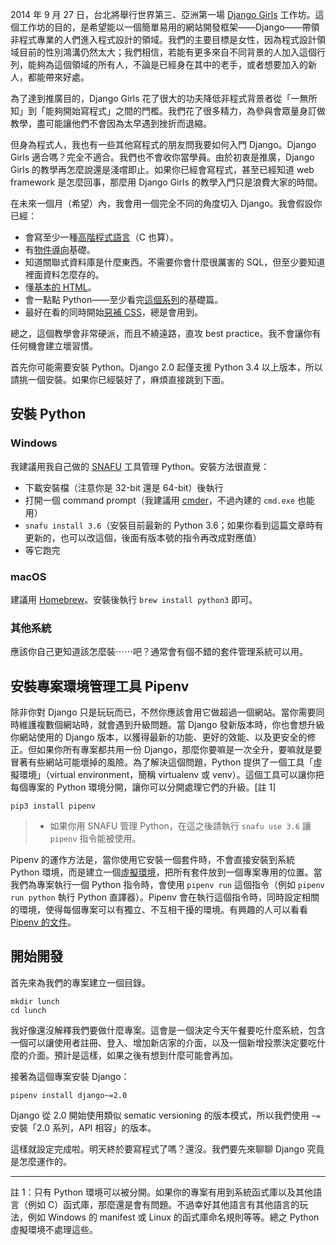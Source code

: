 2014 年 9 月 27 日，台北將舉行世界第三、亞洲第一場 [Django Girls](http://djangogirls.org/taipei) 工作坊。這個工作坊的目的，是希望能以一個簡單易用的網站開發框架——Django——帶領非程式專業的人們進入程式設計的領域。我們的主要目標是女性，因為程式設計領域目前的性別鴻溝仍然太大；我們相信，若能有更多來自不同背景的人加入這個行列，能夠為這個領域的所有人，不論是已經身在其中的老手，或者想要加入的新人，都能帶來好處。

為了達到推廣目的，Django Girls 花了很大的功夫降低非程式背景者從「一無所知」到「能夠開始寫程式」之間的門檻。我們花了很多精力，為參與會眾量身訂做教學，盡可能讓他們不會因為太早遇到挫折而退縮。

但身為程式人，我也有一些其他寫程式的朋友問我要如何入門 Django。Django Girls 適合嗎？完全不適合。我們也不會收你當學員。由於初衷是推廣，Django Girls 的教學再怎麼說還是淺嚐即止。如果你已經會寫程式，甚至已經知道 web framework 是怎麼回事，那麼用 Django Girls 的教學入門只是浪費大家的時間。

在未來一個月（希望）內，我會用一個完全不同的角度切入 Django。我會假設你已經：

* 會寫至少一種[高階程式語言](http://en.wikipedia.org/wiki/High-level_programming_language)（C 也算）。
* 有[物件導向](http://zh.wikipedia.org/zh-hant/面向对象程序设计)基礎。
* 知道關聯式資料庫是什麼東西。不需要你會什麼很厲害的 SQL，但至少要知道裡面資料怎麼存的。
* 懂[基本的 HTML](http://pydoing.blogspot.tw/2012/01/html-5-syntax.html)。
* 會一點點 Python——至少看完[這個系列](http://pydoing.blogspot.tw/2012/10/python-tutorial.html)的基礎篇。
* 最好在看的同時開始[惡補 CSS](http://zh-tw.learnlayout.com)，總是會用到。

總之，這個教學會非常硬派，而且不繞遠路，直攻 best practice。我不會讓你有任何機會建立壞習慣。

首先你可能需要安裝 Python。Django 2.0 起僅支援 Python 3.4 以上版本，所以請挑一個安裝。如果你已經裝好了，麻煩直接跳到下面。

## 安裝 Python

### Windows

我建議用我自己做的 [SNAFU](https://github.com/uranusjr/snafu/releases) 工具管理 Python。安裝方法很直覺：

* 下載安裝檔（注意你是 32-bit 還是 64-bit）後執行
* 打開一個 command prompt（我建議用 [cmder](http://cmder.net)，不過內建的 `cmd.exe` 也能用）
* `snafu install 3.6`（安裝目前最新的 Python 3.6；如果你看到這篇文章時有更新的，也可以改這個，後面有版本號的指令再改成對應值）
* 等它跑完

### macOS

建議用 [Homebrew](https://brew.sh/index_zh-tw.html)。安裝後執行 `brew install python3` 即可。

### 其他系統

應該你自己更知道該怎麼裝⋯⋯吧？通常會有個不錯的套件管理系統可以用。


## 安裝專案環境管理工具 Pipenv

除非你對 Django 只是玩玩而已，不然你應該會用它做超過一個網站。當你需要同時維護複數個網站時，就會遇到升級問題。當 Django 發新版本時，你也會想升級你網站使用的 Django 版本，以獲得最新的功能、更好的效能、以及更安全的修正。但如果你所有專案都共用一份 Django，那麼你要嘛是一次全升，要嘛就是要冒著有些網站可能壞掉的風險。為了解決這個問題，Python 提供了一個工具「虛擬環境」（virtual environment，簡稱 virtualenv 或 venv）。這個工具可以讓你把每個專案的 Python 環境分開，讓你可以分開處理它們的升級。[註 1]

```
pip3 install pipenv
```

> * 如果你用 SNAFU 管理 Python，在這之後請執行 `snafu use 3.6` 讓 `pipenv` 指令能被使用。

Pipenv 的運作方法是，當你使用它安裝一個套件時，不會直接安裝到系統 Python 環境，而是建立一個[虛擬環境](https://docs.python-guide.org/en/latest/dev/virtualenvs/)，把所有套件放到一個專案專用的位置。當我們為專案執行一個 Python 指令時，會使用 `pipenv run` 這個指令（例如 `pipenv run python` 執行 Python 直譯器）。Pipenv 會在執行這個指令時，同時設定相關的環境，使得每個專案可以有獨立、不互相干擾的環境。有興趣的人可以看看 [Pipenv 的文件](https://docs.pipenv.org)。


## 開始開發

首先來為我們的專案建立一個目錄。

```
mkdir lunch
cd lunch
```

我好像還沒解釋我們要做什麼專案。這會是一個決定今天午餐要吃什麼系統，包含一個可以讓使用者註冊、登入、增加新店家的介面，以及一個新增投票決定要吃什麼的介面。預計是這樣，如果之後有想到什麼可能會再加。

接著為這個專案安裝 Django：

```
pipenv install django~=2.0
```

Django 從 2.0 開始使用類似 sematic versioning 的版本模式，所以我們使用 `~=` 安裝「2.0 系列，API 相容」的版本。

這樣就設定完成啦。明天終於要寫程式了嗎？還沒。我們要先來聊聊 Django 究竟是怎麼運作的。

---

註 1：只有 Python 環境可以被分開。如果你的專案有用到系統函式庫以及其他語言（例如 C）函式庫，那麼還是會有問題。不過幸好其他語言有其他語言的玩法，例如 Windows 的 manifest 或 Linux 的函式庫命名規則等等。總之 Python 虛擬環境不處理這些。
